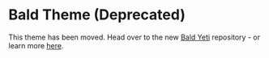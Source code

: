 # Bald Theme (Deprecated)

This theme has been moved. Head over to the new [Bald Yeti](https://github.com/theyetiweb/bald-yeti) repository - or learn more [here](https://www.yetiweb.io/bald-yeti/).